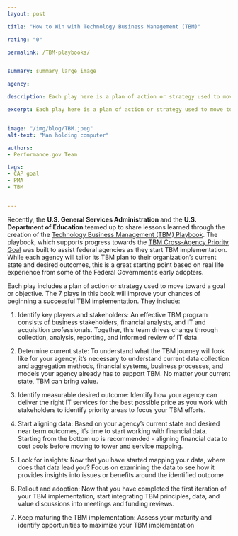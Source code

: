 ```yaml
---
layout: post

title: "How to Win with Technology Business Management (TBM)"

rating: "0"

permalink: /TBM-playbooks/


summary: summary_large_image

agency:

description: Each play here is a plan of action or strategy used to move toward a goal or objective. The 7 plays in this book will improve your chances of beginning a successful TBM implementation.

excerpt: Each play here is a plan of action or strategy used to move toward a goal or objective. The 7 plays in this book will improve your chances of beginning a successful TBM implementation.


image: "/img/blog/TBM.jpeg"
alt-text: "Man holding computer"

authors:
- Performance.gov Team

tags:
- CAP goal
- PMA
- TBM


---
```

Recently, the **U.S. General Services Administration** and the **U.S. Department of Education** teamed up to share lessons learned through the creation of the [Technology Business Management (TBM) Playbook](https://tech.gsa.gov/playbooks/tbm/). The playbook, which supports progress towards the [TBM Cross-Agency Priority Goal](https://www.performance.gov/CAP/tbm/) was built to assist federal agencies as they start TBM implementation. While each agency will tailor its TBM plan to their organization’s current state and desired outcomes, this is a great starting point based on real life experience from some of the Federal Government’s early adopters.

Each play includes a plan of action or strategy used to move toward a goal or objective. The 7 plays in this book will improve your chances of beginning a successful TBM implementation. They include:
1. Identify key players and stakeholders: An effective TBM program consists of business stakeholders, financial analysts, and IT and acquisition professionals. Together, this team drives change through collection, analysis, reporting, and informed review of IT data.

2. Determine current state: To understand what the TBM journey will look like for your agency, it’s necessary to understand current data collection and aggregation methods, financial systems, business processes, and models your agency already has to support TBM. No matter your current state, TBM can bring value.

3. Identify measurable desired outcome: Identify how your agency can deliver the right IT services for the best possible price as you work with stakeholders to identify priority areas to focus your TBM efforts.

4. Start aligning data: Based on your agency’s current state and desired near term outcomes, it’s time to start working with financial data. Starting from the bottom up is recommended - aligning financial data to cost pools before moving to tower and service mapping.

5. Look for insights: Now that you have started mapping your data, where does that data lead you? Focus on examining the data to see how it provides insights into issues or benefits around the identified outcome

6. Rollout and adoption: Now that you have completed the first iteration of your TBM implementation, start integrating TBM principles, data, and value discussions into meetings and funding reviews.

7. Keep maturing the TBM implementation: Assess your maturity and identify opportunities to maximize your TBM implementation
